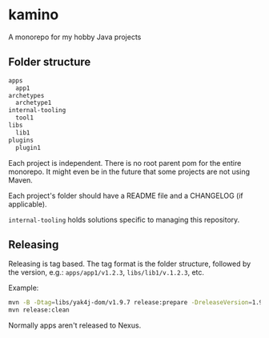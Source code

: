 # kamino

A monorepo for my hobby Java projects

## Folder structure

```txt
apps
  app1
archetypes
  archetype1
internal-tooling
  tool1
libs
  lib1
plugins
  plugin1
```

Each project is independent. There is no root parent pom for the entire monorepo.
It might even be in the future that some projects are not using Maven.

Each project's folder should have a README file and a CHANGELOG (if applicable).

`internal-tooling` holds solutions specific to managing this repository.

## Releasing

Releasing is tag based. The tag format is the folder structure,
followed by the version, e.g.: `apps/app1/v1.2.3`, `libs/lib1/v.1.2.3`, etc.

Example:

```sh
mvn -B -Dtag=libs/yak4j-dom/v1.9.7 release:prepare -DreleaseVersion=1.9.7 -DdevelopmentVersion=1.10.0-SNAPSHOT
mvn release:clean
```

Normally apps aren't released to Nexus.
